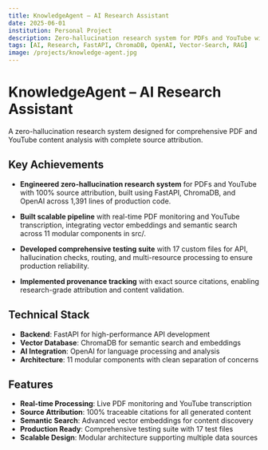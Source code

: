 ```yaml
---
title: KnowledgeAgent – AI Research Assistant
date: 2025-06-01
institution: Personal Project
description: Zero-hallucination research system for PDFs and YouTube with 100% source attribution, built using FastAPI, ChromaDB, and OpenAI across 1,391 lines of production code.
tags: [AI, Research, FastAPI, ChromaDB, OpenAI, Vector-Search, RAG]
image: /projects/knowledge-agent.jpg
---
```


# KnowledgeAgent – AI Research Assistant

A zero-hallucination research system designed for comprehensive PDF and YouTube content analysis with complete source attribution.

## Key Achievements

- **Engineered zero-hallucination research system** for PDFs and YouTube with 100% source attribution, built using FastAPI, ChromaDB, and OpenAI across 1,391 lines of production code.

- **Built scalable pipeline** with real-time PDF monitoring and YouTube transcription, integrating vector embeddings and semantic search across 11 modular components in src/.

- **Developed comprehensive testing suite** with 17 custom files for API, hallucination checks, routing, and multi-resource processing to ensure production reliability.

- **Implemented provenance tracking** with exact source citations, enabling research-grade attribution and content validation.

## Technical Stack

- **Backend**: FastAPI for high-performance API development
- **Vector Database**: ChromaDB for semantic search and embeddings
- **AI Integration**: OpenAI for language processing and analysis
- **Architecture**: 11 modular components with clean separation of concerns

## Features

- **Real-time Processing**: Live PDF monitoring and YouTube transcription
- **Source Attribution**: 100% traceable citations for all generated content
- **Semantic Search**: Advanced vector embeddings for content discovery
- **Production Ready**: Comprehensive testing suite with 17 test files
- **Scalable Design**: Modular architecture supporting multiple data sources